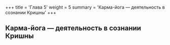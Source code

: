 +++
title = 'Глава 5'
weight = 5
summary = 'Карма-йога — деятельность в сознании Кришны'
+++
## Карма-йога — деятельность в сознании Кришны